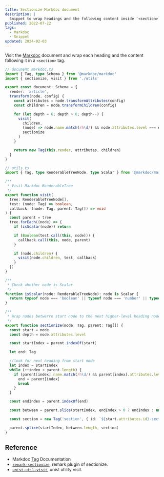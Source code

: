 ```yaml
---
title: Sectionize Markdoc document
description: |
  Snippet to wrap headings and the following content inside `<section>` tag.
published: 2022-07-22
tags:
  - Markdoc
  - Snippet
updated: 2024-02-03
---
```


Visit the [Markdoc](https://markdoc.dev) document and wrap each heading and the content following it in a `<section>` tag.

```ts
// document.markdoc.ts
import { Tag, type Schema } from '@markdoc/markdoc'
import { sectionize, visit } from './utils'

export const document: Schema = {
  render: 'article',
  transform(node, config) {
    const attributes = node.transformAttributes(config)
    const children = node.transformChildren(config)

    for (let depth = 6; depth > 0; depth--) {
      visit(
        children,
        (node) => node.name.match(/h\d/) && node.attributes.level === depth,
        sectionize
      )
    }

    return new Tag(this.render, attributes, children)
  }
}
```

```ts
// utils.ts
import { Tag, type RenderableTreeNode, type Scalar } from '@markdoc/markdoc'

/**
 * Visit Markdoc RenderableTree
 */
export function visit(
  tree: RenderableTreeNode[],
  test: (node: Tag) => boolean,
  callback: (node: Tag, parent: Tag[]) => void
) {
  const parent = tree
  tree.forEach((node) => {
    if (isScalar(node)) return

    if (Boolean(test.call(this, node))) {
      callback.call(this, node, parent)
    }

    if (node.children) {
      visit(node.children, test, callback)
    }
  })
}

/**
 * Check whether node is Scalar
 */
function isScalar(node: RenderableTreeNode): node is Scalar {
  return typeof node === 'boolean' || typeof node === 'number' || typeof node === 'string'
}

/**
 * Wrap nodes betwerrn start node to the next higher-level heading node with section element
 */
export function sectionize(node: Tag, parent: Tag[]) {
  const start = node
  const depth = node.attributes.level

  const startIndex = parent.indexOf(start)

  let end: Tag

  //look for next heading from start node
  let index = startIndex
  while (++index < parent.length) {
    if (parent[index].name.match(/h\d/) && parent[index].attributes.level <= depth) {
      end = parent[index]
      break
    }
  }

  const endIndex = parent.indexOf(end)

  const between = parent.slice(startIndex, endIndex > 0 ? endIndex : undefined)

  const section = new Tag('section', { id: `${start.attributes.id}-section` }, between)

  parent.splice(startIndex, between.length, section)
}
```

## Reference

- Markdoc [Tag](https://markdoc.dev/docs/tags) Documentation
- [`remark-sectionize`](https://github.com/jake-low/remark-sectionize), remark plugin of sectionize.
- [`unist-util-visit`](https://github.com/syntax-tree/unist-util-visit), unist utility visit.
